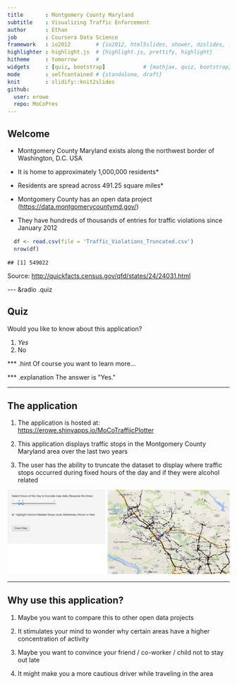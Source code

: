 ```yaml
---
title       : Montgomery County Maryland
subtitle    : Visualizing Traffic Enforcement
author      : Ethan 
job         : Coursera Data Science
framework   : io2012        # {io2012, html5slides, shower, dzslides, ...}
highlighter : highlight.js  # {highlight.js, prettify, highlight}
hitheme     : tomorrow      # 
widgets     : [quiz, bootstrap]            # {mathjax, quiz, bootstrap}
mode        : selfcontained # {standalone, draft}
knit        : slidify::knit2slides
github:
  user: erowe
  repo: MoCoPres
--- 
```

## Welcome 

- Montgomery County Maryland exists along the northwest border of Washington, D.C. USA

- It is home to approximately 1,000,000 residents*

- Residents are spread across 491.25 square miles*

- Montgomery County has an open data project (https://data.montgomerycountymd.gov/)

- They have hundreds of thousands of entries for traffic violations since January 2012


```r
  df <- read.csv(file = 'Traffic_Violations_Truncated.csv')
  nrow(df)
```

```
## [1] 549022
```

Source: http://quickfacts.census.gov/qfd/states/24/24031.html</p>

--- &radio .quiz
## Quiz

Would you like to know about this application?

1. _Yes_
2. No

*** .hint 
Of course you want to learn more...

*** .explanation 
The answer is "Yes."

---
## The application
1. The application is hosted at: https://erowe.shinyapps.io/MoCoTraffiicPlotter

2. This application displays traffic stops in the Montgomery County Maryland area over the last two years

3. The user has the ability to truncate the dataset to display where traffic stops occurred during fixed hours of the day and if they were alcohol related

<img src = "app.png">


---
## Why use this application?
1. Maybe you want to compare this to other open data projects

2. It stimulates your mind to wonder why certain areas have a higher concentration of activity

3. Maybe you want to convince your friend / co-worker / child not to stay out late

4. It might make you a more cautious driver while traveling in the area
